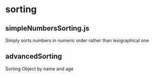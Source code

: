 # sorting

## simpleNumbersSorting.js
  Simply sorts numbers in numeric order rather than lexigraphical one

## advancedSorting
  Sorting Object by name and age
